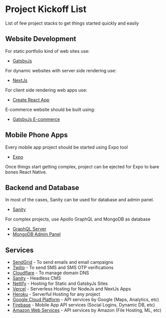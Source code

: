 # Project Kickoff List

List of few project stacks to get things started quickly and easily

## Website Development

For static portfolio kind of web sites use: 

- [GatsbyJs](https://github.com/perminder-klair/kickoff-gatsbyjs)

For dynamic websites with server side rendering use:
- [NextJs](https://github.com/perminder-klair/kickoff-nextjs)

For client side rendering web apps use:
- [Create React App](https://github.com/perminder-klair/kickoff-reactjs)

E-commerce website should be built using:
- [GatsbyJs E-commerce](https://github.com/gatsbyjs-ecommerce)


## Mobile Phone Apps

Every mobile app project should be started using Expo tool
- [Expo](https://github.com/perminder-klair/kickoff-react-native)

Once things start getting complex, project can be ejected for Expo to bare bones React Native.

## Backend and Database

In most of the cases, Sanity can be used for database and admin panel. 
- [Sanity](https://www.sanity.io/)

For complex projects, use Apollo GraphQL and MongoDB as database
- [GraphQL Server](https://github.com/perminder-klair/kickoff-apollo-server)
- [MongoDB Admin Panel](https://github.com/perminder-klair/kickoff-adminbro)

## Services

- [SendGrid](https://www.sendgrid.com) - To send emails and email campaigns
- [Twilio](https://www.twilio.com/) - To send SMS and SMS OTP verifications
- [Cloudflare](https://www.cloudflare.com/) - To manage domain DNS
- [Sanity](https://www.sanity.io/) - Headless CMS
- [Netlify](https://www.netlify.com/) - Hosting for Static and GatsbyJs Sites
- [Vercel](https://www.vercel.com/) - Serverless Hosting for NodeJs and NextJs Apps
- [Heroku](https://dashboard.heroku.com/) - Serverful Hosting for any project
- [Google Cloud Platform](https://console.cloud.google.com/) - API services by Google (Maps, Analytics, etc)
- [Firebase](https://firebase.google.com/) - Mobile App API services (Social Logins, Dynamic DB, etc)
- [Amazon Web Services](https://aws.amazon.com/) - API services by Amazon (File Hosting, ML, etc)
